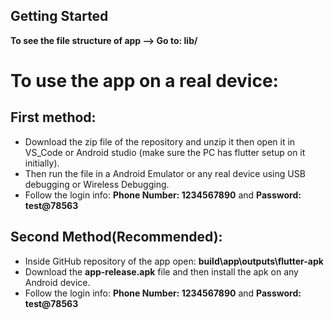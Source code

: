 ## Getting Started

**To see the file structure of app --> Go to: lib/** 

# To use the app on a real device:

## First method:
   - Download the zip file of the repository and unzip it then open it in VS_Code or Android studio (make sure the PC has flutter setup on it initially).
   - Then run the file in a Android Emulator or any real device using USB debugging or Wireless Debugging.
   - Follow the login info: **Phone Number: 1234567890** and **Password: test@78563**
     
## Second Method(Recommended):
  - Inside GitHub repository of the app open: **build\app\outputs\flutter-apk**
  - Download the **app-release.apk** file and then install the apk on any Android device.
  - Follow the login info: **Phone Number: 1234567890** and **Password: test@78563**
